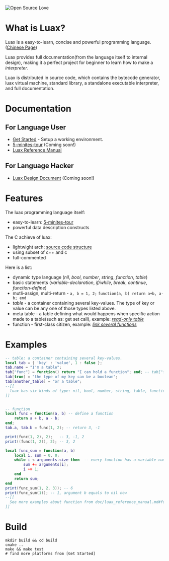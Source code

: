 ![Open Source Love](https://badges.frapsoft.com/os/mit/mit.svg?v=102)

# What is Luax?

 Luax is a easy-to-learn, concise and powerful programming language. ([Chinese Page](./doc/doc-zh/README.md))

 Luax provides full documentation(from the language itself to internal design), making it a perfect project for beginner to learn how to make a *interpreter*.

 Luax is distributed in source code, which contains the bytecode generator, luax virtual machine, standard library, a standalone executable interpreter, and full documentation.


# Documentation

## For Language User

 + [Get Started](./doc/get-started.md) - Setup a working environment.
 + [5-minites-tour](./doc/5-minites-tour.md) (Coming soon!)
 + [Luax Reference Manual](./doc/luax_reference_manual.md)

## For Language Hacker

 + [Luax Design Document](./doc/luax_design_document.md)  (Coming soon!)


# Features

The luax programming language itself:
 + easy-to-learn: [5-minites-tour](./doc/5-minites-tour.md)
 + powerful data description constructs

The C achieve of luax:
 + lightwight arch: [source code structure](./doc/source_code_structure.md)
 + using subset of c++ and c
 + full-commented

 Here is a list:
  * dynamic type language (*nil*, *bool*, *number*, *string*, *function*, *table*)
  * basic statements (*variable-declaration*, *if/while*, *break*, *continue*, *function-define*)
  * mutli-assign, multi-return  - `a, b = 1, 2;` `function(a, b) return a+b, a-b; end`
  * *table*  - a container containing several key-values. The type of key or value can be any one of those types listed above.
  * meta table  - a table defining what would happens when specific action made to a table(such as: get set call), example: [*read-only table*](https://github.com/morrow1nd/luax/blob/master/doc/luax_reference_manual.md#meta-table) 
  * function  - first-class citizen, example: [*link several functions*](https://github.com/morrow1nd/luax/blob/master/doc/luax_reference_manual.md#function) 




# Examples

```lua
-- table: a container containing several key-values.
local tab = { 'key' : 'value', 1 : false };
tab.name = "I'm a table";
tab["func"] = function() return "I can hold a function"; end; -- tab["func"] equals to tab.func
tab[true] = "the type of my key can be a boolean";
tab[another_table] = "or a table";
--[[
  luax has six kinds of type: nil, bool, number, string, table, function. Table's key-value can be any kind of these types.
]]


-- function
local func = function(a, b) -- define a function
    return a + b, a - b;
end;
tab.a, tab.b = func(1, 2); -- return 3, -1

print(func(1, 2), 2);   -- 3, -1, 2
print((func(1, 2)), 2); -- 3, 2

local func_sum = function(a, b)
    local i, sum = 0, 0;
    while i < arguments.size then  -- every function has a variable named arguments
        sum += arguments[i];
        i += 1;
    end
    return sum;
end
print(func_sum(1, 2, 3)); -- 6
print(func_sum(1)); -- 1, argument b equals to nil now
--[[ 
  See more examples about function from doc/luax_reference_manual.md#function
]]
```


# Build

```shell
mkdir build && cd build
cmake ..
make && make test
# find more platforms from [Get Started]
```
